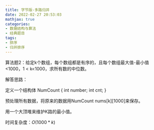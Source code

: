 ```yaml
---
title: 字节版-多路归并
date: 2022-02-27 20:53:03
mathjax: true
categories:
- 数据结构与算法
- 经典题目
tags: 
- 排序
- 归并排序
---
```


算法题2：给定k个数组，每个数组都是有序的，且每个数组最大值-最小值<1000，1 < k<1000，求所有数的中位数。

解答思路：

定义一个结构体 NumCount {
    int number;
    int cnt;
}

预处理所有数据，将原来的数据用NumCount nums[k][1000]来保存。

用一个大顶堆来维护K路的最小值。

时间复杂度：$O(1000 * k)$
